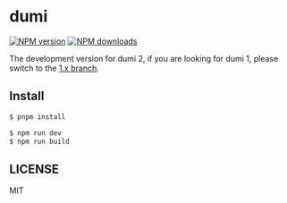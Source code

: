 # dumi

[![NPM version](https://img.shields.io/npm/v/dumi/next)](https://npmjs.org/package/dumi) [![NPM downloads](https://img.shields.io/npm/dm/dumi)](https://npmjs.org/package/dumi)

The development version for dumi 2, if you are looking for dumi 1, please switch to the [1.x branch](https://github.com/umijs/dumi/tree/1.x).

## Install

```bash
$ pnpm install
```

```bash
$ npm run dev
$ npm run build
```

## LICENSE

MIT
